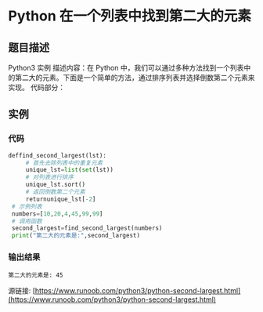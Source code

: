 # Python 在一个列表中找到第二大的元素

## 题目描述
Python3 实例
描述内容：在 Python 中，我们可以通过多种方法找到一个列表中的第二大的元素。下面是一个简单的方法，通过排序列表并选择倒数第二个元素来实现。
代码部分：

## 实例
### 代码
```python
deffind_second_largest(lst):
     # 首先去除列表中的重复元素
     unique_lst=list(set(lst))
     # 对列表进行排序
     unique_lst.sort()
     # 返回倒数第二个元素
     returnunique_lst[-2]
 # 示例列表
 numbers=[10,20,4,45,99,99]
 # 调用函数
 second_largest=find_second_largest(numbers)
 print("第二大的元素是:",second_largest)
```
### 输出结果
```
第二大的元素是: 45
```
源链接: [https://www.runoob.com/python3/python-second-largest.html](https://www.runoob.com/python3/python-second-largest.html)